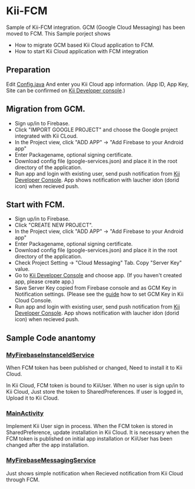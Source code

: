 # Kii-FCM
Sample of Kii-FCM integration.
GCM (Google Cloud Messaging) has been moved to FCM.
This Sample porject shows
- How to migrate GCM based Kii Cloud application to FCM. 
- How to start Kii Cloud application with FCM integration

## Preparation
Edit [Config.java](app/src/main/java/example/com/kii/firebasestudy/Config.java)
And enter you Kii Cloud app information.
(App ID, App Key, Site can be confirmed on [Kii Developer console](https://developer.kii.com).)

## Migration from GCM.
- Sign up/in to Firebase.
- Click "IMPORT GOOGLE PROJECT" and choose the Google project integrated with Kii CLoud.
- In the Project view, click "ADD APP" -> "Add Firebase to your Android app"
- Enter Packagename, optional signing certificate.
- Download config file (google-services.json) and place it in the root directory of the application.
- Run app and login with existing user, send push notification from [Kii Developer Console](https://developer.kii.com).
  App shows notification with laucher idon (dorid icon) when recieved push. 

## Start with FCM.
- Sign up/in to Firebase.
- Click "CREATE NEW PROJECT".
- In the Project view, click "ADD APP" -> "Add Firebase to your Android app"
- Enter Packagename, optional signing certificate.
- Download config file (google-services.json) and place it in the root directory of the application.
- Check Project Setting -> "Cloud Messaging" Tab. Copy "Server Key" value.
- Go to [Kii Developer Console](https://developer.kii.com) and choose app.
  (If you haven't created app, please create app.)
- Save Server Key copied from Firebase console and as GCM Key in Notification settings.
  (Please see the [guide](http://docs.kii.com/en/samples/push-notifications/push-notifications-android/configure-devportal/) how to set GCM Key in Kii Cloud Console.
- Run app and login with existing user, send push notification from [Kii Developer Console](https://developer.kii.com).
  App shows notification with laucher idon (dorid icon) when recieved push. 

## Sample Code anantomy

### [MyFirebaseInstanceIdService](https://github.com/satoshikumano/Kii-FCM/blob/master/app/src/main/java/example/com/kii/firebasestudy/MyFirebaseInstanceIdService.java)

When FCM token has been published or changed, Need to install it to Kii Cloud.

In Kii Cloud, FCM token is bound to KiiUser.
When no user is sign up/in to Kii Cloud, Just store the token to SharedPreferences.
If user is logged in, Upload it to Kii Cloud.

### [MainActivity](https://github.com/satoshikumano/Kii-FCM/blob/master/app/src/main/java/example/com/kii/firebasestudy/MainActivity.java)

Implement Kii User sign in process.
When the FCM token is stored in SharedPreference, update installation in Kii Cloud.
It is necessary when the FCM token is published on initial app installation or KiiUser has been changed after the app installation.

### [MyFirebaseMessagingService](https://github.com/satoshikumano/Kii-FCM/blob/master/app/src/main/java/example/com/kii/firebasestudy/MyFirebaseMessagingService.java)

Just shows simple notification when Recieved notification from Kii Cloud through FCM. 
